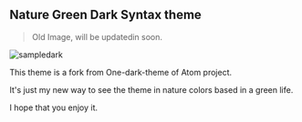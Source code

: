 ## Nature Green Dark Syntax theme

> Old Image, will be updatedin soon.

![sampledark](https://user-images.githubusercontent.com/6399202/27262521-803da1bc-542e-11e7-9b3a-c6cd16dbb339.png)

This theme is a fork from One-dark-theme of Atom project.

It's just my new way to see the theme in nature colors based in a green life.

I hope that you enjoy it.
